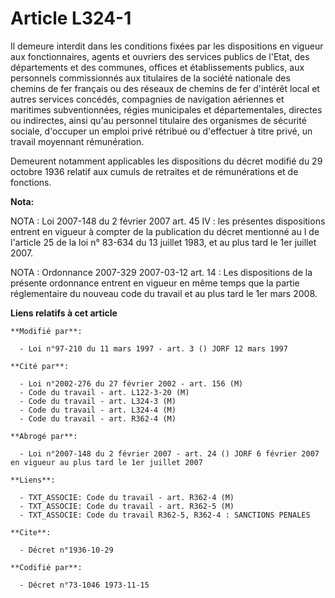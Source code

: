 # Article L324-1

Il demeure interdit dans les conditions fixées par les dispositions en vigueur aux fonctionnaires, agents et ouvriers des
services publics de l'Etat, des départements et des communes, offices et établissements publics, aux personnels commissionnés
aux titulaires de la société nationale des chemins de fer français ou des réseaux de chemins de fer d'intérêt local et autres
services concédés, compagnies de navigation aériennes et maritimes subventionnées, régies municipales et départementales,
directes ou indirectes, ainsi qu'au personnel titulaire des organismes de sécurité sociale, d'occuper un emploi privé
rétribué ou d'effectuer à titre privé, un travail moyennant rémunération.

Demeurent notamment applicables les dispositions du décret modifié du 29 octobre 1936 relatif aux cumuls de retraites et de
rémunérations et de fonctions.

**Nota:**

NOTA : Loi 2007-148 du 2 février 2007 art. 45 IV : les présentes dispositions entrent en vigueur à compter de la publication
du décret mentionné au I de l'article 25 de la loi n° 83-634 du 13 juillet 1983, et au plus tard le 1er juillet 2007.

NOTA : Ordonnance 2007-329 2007-03-12 art. 14 :  Les dispositions de la présente ordonnance entrent en vigueur en même temps
que la partie réglementaire du nouveau code du travail et au plus tard le 1er mars 2008.

**Liens relatifs à cet article**

	**Modifié par**:

	  - Loi n°97-210 du 11 mars 1997 - art. 3 () JORF 12 mars 1997

	**Cité par**:

	  - Loi n°2002-276 du 27 février 2002 - art. 156 (M)
	  - Code du travail - art. L122-3-20 (M)
	  - Code du travail - art. L324-3 (M)
	  - Code du travail - art. L324-4 (M)
	  - Code du travail - art. R362-4 (M)

	**Abrogé par**:

	  - Loi n°2007-148 du 2 février 2007 - art. 24 () JORF 6 février 2007 en vigueur au plus tard le 1er juillet 2007

	**Liens**:

	  - TXT_ASSOCIE: Code du travail - art. R362-4 (M)
	  - TXT_ASSOCIE: Code du travail - art. R362-5 (M)
	  - TXT_ASSOCIE: Code du travail R362-5, R362-4 : SANCTIONS PENALES

	**Cite**:

	  - Décret n°1936-10-29

	**Codifié par**:

	  - Décret n°73-1046 1973-11-15
